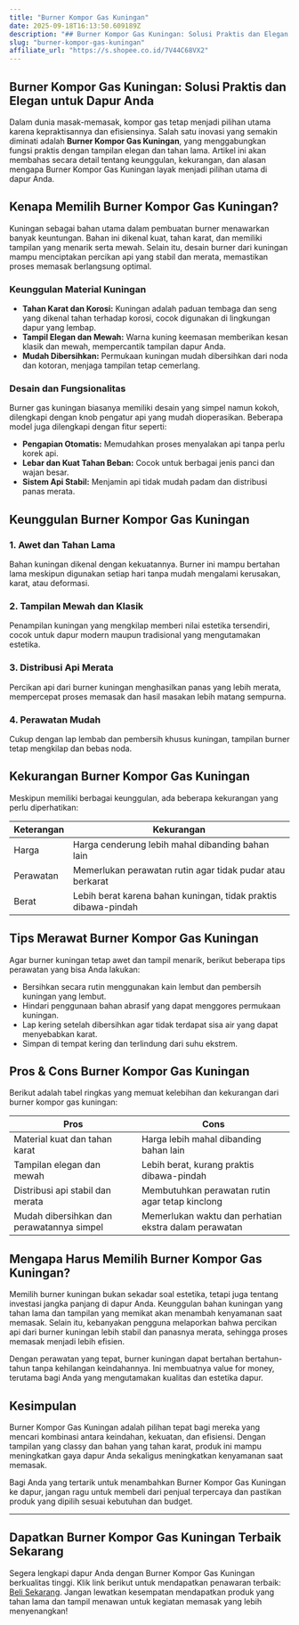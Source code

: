 ```yaml
---
title: "Burner Kompor Gas Kuningan"
date: 2025-09-18T16:13:50.609189Z
description: "## Burner Kompor Gas Kuningan: Solusi Praktis dan Elegan untuk Dapur Anda..."
slug: "burner-kompor-gas-kuningan"
affiliate_url: "https://s.shopee.co.id/7V44C68VX2"
---
```

## Burner Kompor Gas Kuningan: Solusi Praktis dan Elegan untuk Dapur Anda

Dalam dunia masak-memasak, kompor gas tetap menjadi pilihan utama karena kepraktisannya dan efisiensinya. Salah satu inovasi yang semakin diminati adalah **Burner Kompor Gas Kuningan**, yang menggabungkan fungsi praktis dengan tampilan elegan dan tahan lama. Artikel ini akan membahas secara detail tentang keunggulan, kekurangan, dan alasan mengapa Burner Kompor Gas Kuningan layak menjadi pilihan utama di dapur Anda.

## Kenapa Memilih Burner Kompor Gas Kuningan?

Kuningan sebagai bahan utama dalam pembuatan burner menawarkan banyak keuntungan. Bahan ini dikenal kuat, tahan karat, dan memiliki tampilan yang menarik serta mewah. Selain itu, desain burner dari kuningan mampu menciptakan percikan api yang stabil dan merata, memastikan proses memasak berlangsung optimal.

### Keunggulan Material Kuningan

- **Tahan Karat dan Korosi:** Kuningan adalah paduan tembaga dan seng yang dikenal tahan terhadap korosi, cocok digunakan di lingkungan dapur yang lembap.
- **Tampil Elegan dan Mewah:** Warna kuning keemasan memberikan kesan klasik dan mewah, mempercantik tampilan dapur Anda.
- **Mudah Dibersihkan:** Permukaan kuningan mudah dibersihkan dari noda dan kotoran, menjaga tampilan tetap cemerlang.

### Desain dan Fungsionalitas

Burner gas kuningan biasanya memiliki desain yang simpel namun kokoh, dilengkapi dengan knob pengatur api yang mudah dioperasikan. Beberapa model juga dilengkapi dengan fitur seperti:

- **Pengapian Otomatis:** Memudahkan proses menyalakan api tanpa perlu korek api.
- **Lebar dan Kuat Tahan Beban:** Cocok untuk berbagai jenis panci dan wajan besar.
- **Sistem Api Stabil:** Menjamin api tidak mudah padam dan distribusi panas merata.

## Keunggulan Burner Kompor Gas Kuningan

### 1. Awet dan Tahan Lama

Bahan kuningan dikenal dengan kekuatannya. Burner ini mampu bertahan lama meskipun digunakan setiap hari tanpa mudah mengalami kerusakan, karat, atau deformasi.

### 2. Tampilan Mewah dan Klasik

Penampilan kuningan yang mengkilap memberi nilai estetika tersendiri, cocok untuk dapur modern maupun tradisional yang mengutamakan estetika.

### 3. Distribusi Api Merata

Percikan api dari burner kuningan menghasilkan panas yang lebih merata, mempercepat proses memasak dan hasil masakan lebih matang sempurna.

### 4. Perawatan Mudah

Cukup dengan lap lembab dan pembersih khusus kuningan, tampilan burner tetap mengkilap dan bebas noda.

## Kekurangan Burner Kompor Gas Kuningan

Meskipun memiliki berbagai keunggulan, ada beberapa kekurangan yang perlu diperhatikan:

| Keterangan | Kekurangan                                           |
|--------------|--------------------------------------------------------|
| Harga        | Harga cenderung lebih mahal dibanding bahan lain     |
| Perawatan    | Memerlukan perawatan rutin agar tidak pudar atau berkarat |
| Berat        | Lebih berat karena bahan kuningan, tidak praktis dibawa-pindah |

## Tips Merawat Burner Kompor Gas Kuningan

Agar burner kuningan tetap awet dan tampil menarik, berikut beberapa tips perawatan yang bisa Anda lakukan:

- Bersihkan secara rutin menggunakan kain lembut dan pembersih kuningan yang lembut.
- Hindari penggunaan bahan abrasif yang dapat menggores permukaan kuningan.
- Lap kering setelah dibersihkan agar tidak terdapat sisa air yang dapat menyebabkan karat.
- Simpan di tempat kering dan terlindung dari suhu ekstrem.

## Pros & Cons Burner Kompor Gas Kuningan

Berikut adalah tabel ringkas yang memuat kelebihan dan kekurangan dari burner kompor gas kuningan:

| Pros                                       | Cons                                                      |
|--------------------------------------------|-----------------------------------------------------------|
| Material kuat dan tahan karat             | Harga lebih mahal dibanding bahan lain                   |
| Tampilan elegan dan mewah                | Lebih berat, kurang praktis dibawa-pindah             |
| Distribusi api stabil dan merata        | Membutuhkan perawatan rutin agar tetap kinclong       |
| Mudah dibersihkan dan perawatannya simpel | Memerlukan waktu dan perhatian ekstra dalam perawatan |

## Mengapa Harus Memilih Burner Kompor Gas Kuningan?

Memilih burner kuningan bukan sekadar soal estetika, tetapi juga tentang investasi jangka panjang di dapur Anda. Keunggulan bahan kuningan yang tahan lama dan tampilan yang memikat akan menambah kenyamanan saat memasak. Selain itu, kebanyakan pengguna melaporkan bahwa percikan api dari burner kuningan lebih stabil dan panasnya merata, sehingga proses memasak menjadi lebih efisien.

Dengan perawatan yang tepat, burner kuningan dapat bertahan bertahun-tahun tanpa kehilangan keindahannya. Ini membuatnya value for money, terutama bagi Anda yang mengutamakan kualitas dan estetika dapur.

## Kesimpulan

Burner Kompor Gas Kuningan adalah pilihan tepat bagi mereka yang mencari kombinasi antara keindahan, kekuatan, dan efisiensi. Dengan tampilan yang classy dan bahan yang tahan karat, produk ini mampu meningkatkan gaya dapur Anda sekaligus meningkatkan kenyamanan saat memasak.

Bagi Anda yang tertarik untuk menambahkan Burner Kompor Gas Kuningan ke dapur, jangan ragu untuk membeli dari penjual terpercaya dan pastikan produk yang dipilih sesuai kebutuhan dan budget.

---

## Dapatkan Burner Kompor Gas Kuningan Terbaik Sekarang

Segera lengkapi dapur Anda dengan Burner Kompor Gas Kuningan berkualitas tinggi. Klik link berikut untuk mendapatkan penawaran terbaik: [Beli Sekarang](https://s.shopee.co.id/7V44C68VX2). Jangan lewatkan kesempatan mendapatkan produk yang tahan lama dan tampil menawan untuk kegiatan memasak yang lebih menyenangkan!